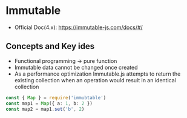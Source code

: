 # Immutable

- Official Doc(4.x): https://immutable-js.com/docs/#/

## Concepts and Key ides

- Functional programming -> pure function
- Immutable data cannot be changed once created
- As a performance optimization Immutable.js attempts to return the existing collection when an operation would result in an identical collection

```ts
const { Map } = require('immubtable')
const map1 = Map({ a: 1, b: 2 })
const map2 = map1.set('b', 2)
```
